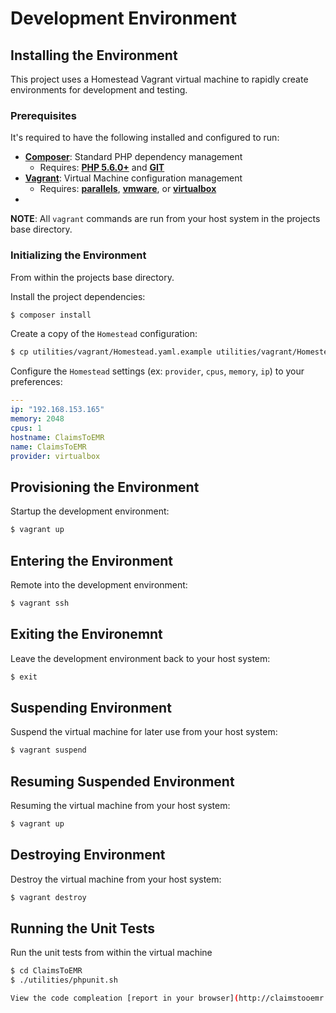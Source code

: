# Development Environment

## Installing the Environment

This project uses a Homestead Vagrant virtual machine to rapidly create
environments for development and testing.

### Prerequisites

It's required to have the following installed and configured to run:

- [**Composer**](getcomposer.org): Standard PHP dependency management
    - Requires: [**PHP 5.6.0+**](php.net) and [**GIT**](git-scm.com)
- [**Vagrant**](vagrantup.com): Virtual Machine configuration management
    - Requires: [**parallels**](parallels.com), [**vmware**](vmware.com), or
[**virtualbox**](virtualbox.org)
- 

**NOTE**: All `vagrant` commands are run from your host system in the projects
base directory.

### Initializing the Environment

From within the projects base directory.

Install the project dependencies:
```bash
$ composer install
```

Create a copy of the `Homestead` configuration:
```bash
$ cp utilities/vagrant/Homestead.yaml.example utilities/vagrant/Homestead.yaml
```

Configure the `Homestead` settings (ex: `provider`, `cpus`, `memory`, `ip`) to
your preferences:
```yaml
---
ip: "192.168.153.165"
memory: 2048
cpus: 1
hostname: ClaimsToEMR
name: ClaimsToEMR
provider: virtualbox
```

## Provisioning the Environment

Startup the development environment:
```bash
$ vagrant up
```

## Entering the Environment

Remote into the development environment:
```bash
$ vagrant ssh
```

## Exiting the Environemnt

Leave the development environment back to your host system:
```bash
$ exit
```

## Suspending Environment

Suspend the virtual machine for later use from your host system:
```bash
$ vagrant suspend
```

## Resuming Suspended Environment

Resuming the virtual machine from your host system:
```bash
$ vagrant up
```

## Destroying Environment

Destroy the virtual machine from your host system:
```bash
$ vagrant destroy
```

## Running the Unit Tests

Run the unit tests from within the virtual machine
```bash
$ cd ClaimsToEMR
$ ./utilities/phpunit.sh

View the code compleation [report in your browser](http://claimstooemr.homestead/).